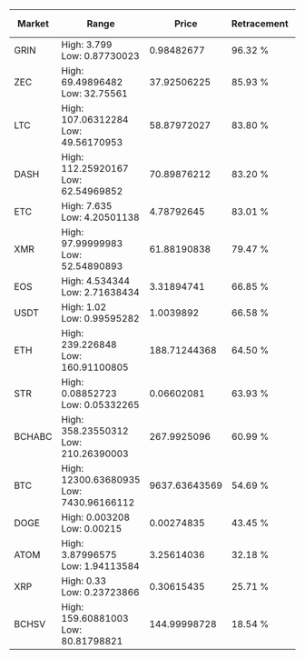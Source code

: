 | Market | Range | Price| Retracement | Doubles to 50% |
| --- | --- | --- | --- | --- |
| GRIN | High: 3.799<br />Low: 0.87730023 | 0.98482677 | 96.32 % | 2.37 |
| ZEC | High: 69.49896482<br />Low: 32.75561 | 37.92506225 | 85.93 % | 1.35 |
| LTC | High: 107.06312284<br />Low: 49.56170953 | 58.87972027 | 83.80 % | 1.33 |
| DASH | High: 112.25920167<br />Low: 62.54969852 | 70.89876212 | 83.20 % | 1.23 |
| ETC | High: 7.635<br />Low: 4.20501138 | 4.78792645 | 83.01 % | 1.24 |
| XMR | High: 97.99999983<br />Low: 52.54890893 | 61.88190838 | 79.47 % | 1.22 |
| EOS | High: 4.534344<br />Low: 2.71638434 | 3.31894741 | 66.85 % | 1.09 |
| USDT | High: 1.02<br />Low: 0.99595282 | 1.0039892 | 66.58 % | 1.00 |
| ETH | High: 239.226848<br />Low: 160.91100805 | 188.71244368 | 64.50 % | 1.06 |
| STR | High: 0.08852723<br />Low: 0.05332265 | 0.06602081 | 63.93 % | 1.07 |
| BCHABC | High: 358.23550312<br />Low: 210.26390003 | 267.9925096 | 60.99 % | 1.06 |
| BTC | High: 12300.63680935<br />Low: 7430.96166112 | 9637.63643569 | 54.69 % | 1.02 |
| DOGE | High: 0.003208<br />Low: 0.00215 | 0.00274835 | 43.45 % | 0.00 |
| ATOM | High: 3.87996575<br />Low: 1.94113584 | 3.25614036 | 32.18 % | 0.00 |
| XRP | High: 0.33<br />Low: 0.23723866 | 0.30615435 | 25.71 % | 0.00 |
| BCHSV | High: 159.60881003<br />Low: 80.81798821 | 144.99998728 | 18.54 % | 0.00 |
